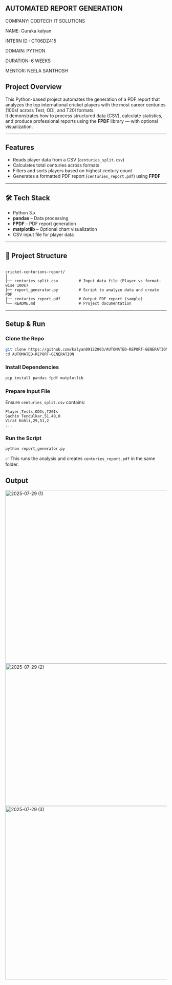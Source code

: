 
## AUTOMATED REPORT GENERATION

COMPANY: CODTECH IT SOLUTIONS

NAME: Guraka kalyan

INTERN ID : CT06DZ415

DOMAIN: PYTHON

DURATION: 6 WEEKS

MENTOR: NEELA SANTHOSH

##  Project Overview

This Python-based project automates the generation of a PDF report that analyzes the top international cricket players with the most career centuries (100s) across Test, ODI, and T20I formats.  
It demonstrates how to process structured data (CSV), calculate statistics, and produce professional reports using the **FPDF** library — with optional visualization.

---

##  Features

-  Reads player data from a CSV (`centuries_split.csv`)  
-  Calculates total centuries across formats  
-  Filters and sorts players based on highest century count  
-  Generates a formatted PDF report (`centuries_report.pdf`) using **FPDF**  

---

## 🛠️ Tech Stack

- Python 3.x  
- **pandas** – Data processing  
- **FPDF** – PDF report generation  
- **matplotlib** – Optional chart visualization  
- CSV input file for player data

---

## 📁 Project Structure

```

cricket-centurions-report/
│
├── centuries_split.csv         # Input data file (Player vs format-wise 100s)
├── report_generator.py         # Script to analyze data and create PDF
├── centuries_report.pdf        # Output PDF report (sample)
└── README.md                   # Project documentation

````

---

##  Setup & Run

### Clone the Repo
```bash
git clone https://github.com/kalyan09122003/AUTOMATED-REPORT-GENERATION.git
cd AUTOMATED-REPORT-GENERATION
````

### Install Dependencies

```bash
pip install pandas fpdf matplotlib
```

### Prepare Input File

Ensure `centuries_split.csv` contains:

```csv
Player,Tests,ODIs,T20Is
Sachin Tendulkar,51,49,0
Virat Kohli,29,51,2
...
```

### Run the Script

```bash
python report_generator.py
```

✅ This runs the analysis and creates `centuries_report.pdf` in the same folder.


## Output
<img width="960" height="540" alt="2025-07-29 (1)" src="https://github.com/user-attachments/assets/19571a27-7385-4efa-9557-adc7148587f8" />

<img width="960" height="443" alt="2025-07-29 (2)" src="https://github.com/user-attachments/assets/0fa2205e-4918-44fd-8281-1479ac4a5b8e" />

<img width="960" height="540" alt="2025-07-29 (3)" src="https://github.com/user-attachments/assets/2dcc4dbc-a373-41bd-9650-637827777f1b" />

